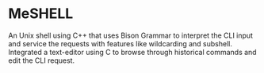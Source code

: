 # MeSHELL
An Unix shell using C++ that uses Bison Grammar to interpret the CLI input and service the requests with features like wildcarding and subshell. Integrated a text-editor using C to browse through historical commands and edit the CLI request.
